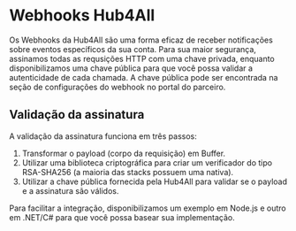 # Webhooks Hub4All

Os Webhooks da Hub4All são uma forma eficaz de receber notificações sobre eventos específicos da sua conta. Para sua maior segurança, assinamos todas as requsições HTTP com uma chave privada, enquanto disponibilizamos uma chave pública para que você possa validar a autenticidade de cada chamada. A chave pública pode ser encontrada na seção de configurações do webhook no portal do parceiro.

## Validação da assinatura

A validação da assinatura funciona em três passos:

1. Transformar o payload (corpo da requisição) em Buffer.
2. Utilizar uma biblioteca criptográfica para criar um verificador do tipo RSA-SHA256 (a maioria das stacks possuem uma nativa).
3. Utilizar a chave pública fornecida pela Hub4All para validar se o payload e a assinatura são válidos.

Para facilitar a integração, disponibilizamos um exemplo em Node.js e outro em .NET/C# para que você possa basear sua implementação.

